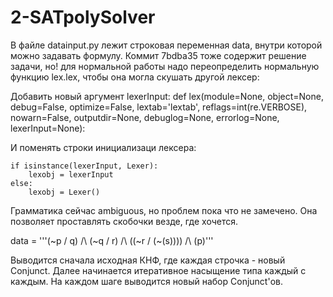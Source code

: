 # 2-SATpolySolver
В файле datainput.py лежит строковая переменная data, внутри которой можно задавать формулу. Коммит 7bdba35 тоже содержит решение задачи, но! для нормальной работы надо переопределить нормальную функцию lex.lex, чтобы она могла скушать другой лексер:

Добавить новый аргумент lexerInput:
def lex(module=None, object=None, debug=False, optimize=False, lextab='lextab',
        reflags=int(re.VERBOSE), nowarn=False, outputdir=None, debuglog=None, errorlog=None, lexerInput=None): 

И поменять строки инициализаци лексера:

    if isinstance(lexerInput, Lexer):
        lexobj = lexerInput
    else:
        lexobj = Lexer()
        
Грамматика сейчас ambiguous, но проблем пока что не замечено. Она позволяет проставлять скобочки везде, где хочется.

data = '''(~p \/ q) /\ (~q \/ r) /\ ((~r \/ (~(s)))) /\ (p)'''


Выводится сначала исходная КНФ, где каждая строчка - новый Conjunct.
Далее начинается итеративное насыщение типа каждый с каждым. На каждом шаге выводится новый набор Conjunct'ов.
